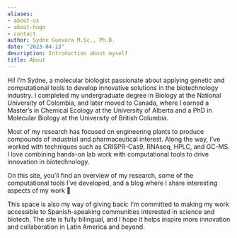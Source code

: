 ```yaml
---
aliases:
- about-us
- about-hugo
- contact
author: Sydne Guevara M.Sc., Ph.D.
date: "2023-04-13"
description: Introduction about myself
title: About
---
```


Hi! I’m Sydne, a molecular biologist passionate about applying genetic and computational tools to develop innovative solutions in the biotechnology industry. I completed my undergraduate degree in Biology at the National University of Colombia, and later moved to Canada, where I earned a Master’s in Chemical Ecology at the University of Alberta and a PhD in Molecular Biology at the University of British Columbia.

Most of my research has focused on engineering plants to produce compounds of industrial and pharmaceutical interest. Along the way, I’ve worked with techniques such as CRISPR-Cas9, RNAseq, HPLC, and GC-MS. I love combining hands-on lab work with computational tools to drive innovation in biotechnology.

On this site, you’ll find an overview of my research, some of the computational tools I’ve developed, and a blog where I share interesting aspects of my work 🌿

This space is also my way of giving back: I’m committed to making my work accessible to Spanish-speaking communities interested in science and biotech. The site is fully bilingual, and I hope it helps inspire more innovation and collaboration in Latin America and beyond.
